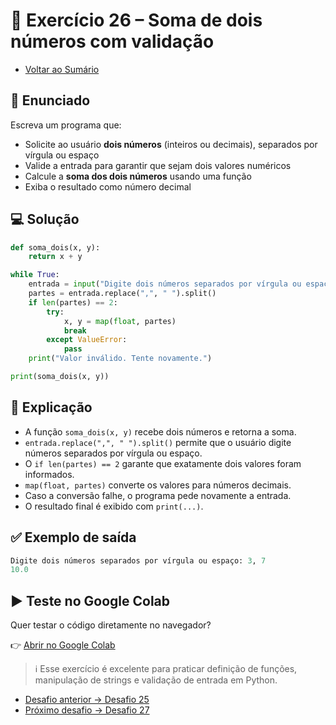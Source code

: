 # 🐍 Exercício 26 – Soma de dois números com validação

- [Voltar ao Sumário](../SUMARIO.md)  

## 🧩 Enunciado

Escreva um programa que:

- Solicite ao usuário **dois números** (inteiros ou decimais), separados por vírgula ou espaço  
- Valide a entrada para garantir que sejam dois valores numéricos  
- Calcule a **soma dos dois números** usando uma função  
- Exiba o resultado como número decimal

## 💻 Solução

```python
def soma_dois(x, y):
    return x + y

while True:
    entrada = input("Digite dois números separados por vírgula ou espaço: ")
    partes = entrada.replace(",", " ").split()
    if len(partes) == 2:
        try:
            x, y = map(float, partes)
            break
        except ValueError:
            pass
    print("Valor inválido. Tente novamente.")

print(soma_dois(x, y))
```

## 🧠 Explicação

- A função `soma_dois(x, y)` recebe dois números e retorna a soma.  
- `entrada.replace(",", " ").split()` permite que o usuário digite números separados por vírgula ou espaço.  
- O `if len(partes) == 2` garante que exatamente dois valores foram informados.  
- `map(float, partes)` converte os valores para números decimais.  
- Caso a conversão falhe, o programa pede novamente a entrada.  
- O resultado final é exibido com `print(...)`.

## ✅ Exemplo de saída

```python
Digite dois números separados por vírgula ou espaço: 3, 7
10.0
```

## ▶️ Teste no Google Colab

Quer testar o código diretamente no navegador?

👉 [Abrir no Google Colab](https://colab.research.google.com/drive/1yB2NEZiAily3Gks0kpnYGztlKVE10TXW?usp=sharing)

> ℹ️ Esse exercício é excelente para praticar definição de funções, manipulação de strings e validação de entrada em Python.

- [Desafio anterior → Desafio 25](./desafio_25.md)  
- [Próximo desafio → Desafio 27](./desafio_27.md)